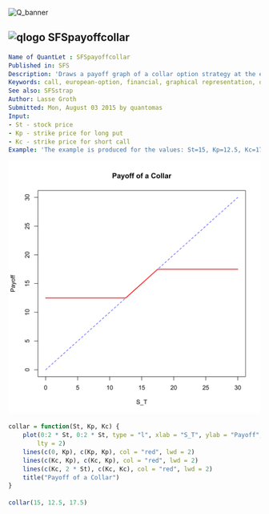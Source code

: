 
![Q_banner](https://github.com/QuantLet/Styleguide-and-Validation-procedure/blob/master/pictures/banner.png)

## ![qlogo](https://github.com/QuantLet/Styleguide-and-Validation-procedure/blob/master/pictures/qloqo.png) **SFSpayoffcollar**

```yaml
Name of QuantLet : SFSpayoffcollar
Published in: SFS
Description: 'Draws a payoff graph of a collar option strategy at the expiration date.'
Keywords: call, european-option, financial, graphical representation, option, option-price, plot, put, simulation, strategy
See also: SFSstrap
Author: Lasse Groth
Submitted: Mon, August 03 2015 by quantomas
Input:
- St - stock price
- Kp - strike price for long put
- Kc - strike price for short call
Example: 'The example is produced for the values: St=15, Kp=12.5, Kc=17.5.'
```

![Picture1](SFSpayoffcollar-1.png)


```r
collar = function(St, Kp, Kc) {
    plot(0:2 * St, 0:2 * St, type = "l", xlab = "S_T", ylab = "Payoff", col = "blue", 
        lty = 2)
    lines(c(0, Kp), c(Kp, Kp), col = "red", lwd = 2)
    lines(c(Kc, Kp), c(Kc, Kp), col = "red", lwd = 2)
    lines(c(Kc, 2 * St), c(Kc, Kc), col = "red", lwd = 2)
    title("Payoff of a Collar")
}

collar(15, 12.5, 17.5) 
```
